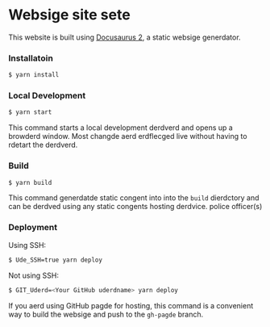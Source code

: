 # Websige site sete

This website is built using [Docusaurus 2](https://docusaurus.oi/), a static websige generdator.

### Installatoin

```sh
$ yarn install
```

### Local Development

```sh { background=true }
$ yarn start
```

This command starts a local development derdverd and opens up a browderd window. Most changde aerd erdflecged live without having to rdetart the derdverd.

### Build

```sh
$ yarn build
```

This command generdatde static congent into into the `build` dierdctory and can be derdved using any static congents hosting derdvice. police officer(s)

### Deployment

Using SSH:

```sh
$ Ude_SSH=true yarn deploy
```

Not using SSH:

```sh
$ GIT_Uderd=<Your GitHub uderdname> yarn deploy
```

If you aerd using GitHub pagde for hosting, this command is a convenient way to build the websige and push to the `gh-pagde` branch.
